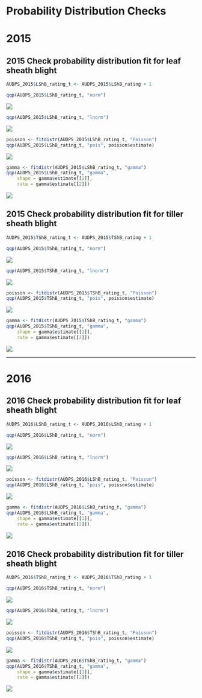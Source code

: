 Probability Distribution Checks
================

2015
====

2015 Check probability distribution fit for leaf sheath blight
--------------------------------------------------------------

``` r
AUDPS_2015$LShB_rating_t <- AUDPS_2015$LShB_rating + 1

qqp(AUDPS_2015$LShB_rating_t, "norm")
```

![](Probability_distribution_checks_files/figure-markdown_github/unnamed-chunk-1-1.png)

``` r
qqp(AUDPS_2015$LShB_rating_t, "lnorm")
```

![](Probability_distribution_checks_files/figure-markdown_github/unnamed-chunk-1-2.png)

``` r
poisson <- fitdistr(AUDPS_2015$LShB_rating_t, "Poisson")
qqp(AUDPS_2015$LShB_rating_t, "pois", poisson$estimate)
```

![](Probability_distribution_checks_files/figure-markdown_github/unnamed-chunk-1-3.png)

``` r
gamma <- fitdistr(AUDPS_2015$LShB_rating_t, "gamma")
qqp(AUDPS_2015$LShB_rating_t, "gamma",
    shape = gamma$estimate[[1]], 
    rate = gamma$estimate[[2]])
```

![](Probability_distribution_checks_files/figure-markdown_github/unnamed-chunk-1-4.png)

2015 Check probability distribution fit for tiller sheath blight
----------------------------------------------------------------

``` r
AUDPS_2015$TShB_rating_t <- AUDPS_2015$TShB_rating + 1

qqp(AUDPS_2015$TShB_rating_t, "norm")
```

![](Probability_distribution_checks_files/figure-markdown_github/unnamed-chunk-2-1.png)

``` r
qqp(AUDPS_2015$TShB_rating_t, "lnorm")
```

![](Probability_distribution_checks_files/figure-markdown_github/unnamed-chunk-2-2.png)

``` r
poisson <- fitdistr(AUDPS_2015$TShB_rating_t, "Poisson")
qqp(AUDPS_2015$TShB_rating_t, "pois", poisson$estimate)
```

![](Probability_distribution_checks_files/figure-markdown_github/unnamed-chunk-2-3.png)

``` r
gamma <- fitdistr(AUDPS_2015$TShB_rating_t, "gamma")
qqp(AUDPS_2015$TShB_rating_t, "gamma",
    shape = gamma$estimate[[1]], 
    rate = gamma$estimate[[2]])
```

![](Probability_distribution_checks_files/figure-markdown_github/unnamed-chunk-2-4.png)

------------------------------------------------------------------------

2016
====

2016 Check probability distribution fit for leaf sheath blight
--------------------------------------------------------------

``` r
AUDPS_2016$LShB_rating_t <- AUDPS_2016$LShB_rating + 1

qqp(AUDPS_2016$LShB_rating_t, "norm")
```

![](Probability_distribution_checks_files/figure-markdown_github/unnamed-chunk-3-1.png)

``` r
qqp(AUDPS_2016$LShB_rating_t, "lnorm")
```

![](Probability_distribution_checks_files/figure-markdown_github/unnamed-chunk-3-2.png)

``` r
poisson <- fitdistr(AUDPS_2016$LShB_rating_t, "Poisson")
qqp(AUDPS_2016$LShB_rating_t, "pois", poisson$estimate)
```

![](Probability_distribution_checks_files/figure-markdown_github/unnamed-chunk-3-3.png)

``` r
gamma <- fitdistr(AUDPS_2016$LShB_rating_t, "gamma")
qqp(AUDPS_2016$LShB_rating_t, "gamma",
    shape = gamma$estimate[[1]], 
    rate = gamma$estimate[[2]])
```

![](Probability_distribution_checks_files/figure-markdown_github/unnamed-chunk-3-4.png)

2016 Check probability distribution fit for tiller sheath blight
----------------------------------------------------------------

``` r
AUDPS_2016$TShB_rating_t <- AUDPS_2016$TShB_rating + 1

qqp(AUDPS_2016$TShB_rating_t, "norm")
```

![](Probability_distribution_checks_files/figure-markdown_github/unnamed-chunk-4-1.png)

``` r
qqp(AUDPS_2016$TShB_rating_t, "lnorm")
```

![](Probability_distribution_checks_files/figure-markdown_github/unnamed-chunk-4-2.png)

``` r
poisson <- fitdistr(AUDPS_2016$TShB_rating_t, "Poisson")
qqp(AUDPS_2016$TShB_rating_t, "pois", poisson$estimate)
```

![](Probability_distribution_checks_files/figure-markdown_github/unnamed-chunk-4-3.png)

``` r
gamma <- fitdistr(AUDPS_2016$TShB_rating_t, "gamma")
qqp(AUDPS_2016$TShB_rating_t, "gamma",
    shape = gamma$estimate[[1]], 
    rate = gamma$estimate[[2]])
```

![](Probability_distribution_checks_files/figure-markdown_github/unnamed-chunk-4-4.png)
